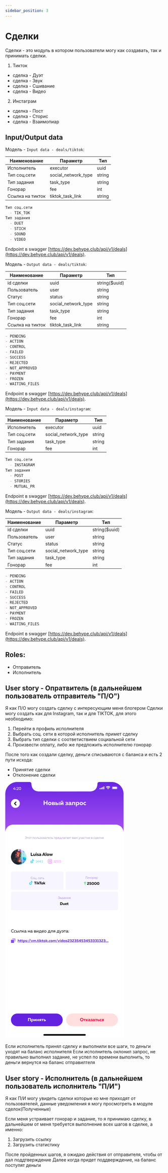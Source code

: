 ```yaml
---
sidebar_position: 3
---
```


# Сделки

Сделки - это модуль в котором пользователи могу как создавать, так и принимать сделки.

1. Тикток
  - сделка - Дуэт
  - сделка - Звук
  - сделка - Сшивание
  - сделка - Видео

2. Инстаграм
  - сделка - Пост
  - сделка - Сторис
  - сделка - Взаимопиар

## Input/Output data

Модель -  `Input data - deals/tiktok`:

| Наименование                                 | Параметр       | Тип     |
| -------------------------------------------- | ------------   | ----    |
| Исполнитель                                  | executor       | uuid    |
| Тип соц.сети                                 | social_network_type| string  |
| Тип задания                                  | task_type      | string  |
| Гонорар                                      | fee            | int     |
| Ссылка на тикток                             | tiktok_task_link     | string  |

```md title="Типы"
Тип соц.сети
  - TIK_TOK
Тип задания 
  - DUET
  - STICH
  - SOUND
  - VIDEO
```
Endpoint в swagger [https://dev.behype.club/api/v1/deals](https://dev.behype.club/api/v1/deals).

Модель -  `Output data - deals/tiktok`:

| Наименование                                 | Параметр       | Тип     |
| -------------------------------------------- | ------------   | ----    |
| id сделки                                    | uuid           | string($uuid)|
| Пользователь                                 | user           | string    |
| Статус                                       | status         | string    |
| Тип соц.сети                                 | social_network_type| string  |
| Тип задания                                  | task_type      | string  |
| Гонорар                                      | fee            | int     |
| Ссылка на тикток                             | tiktok_task_link     | string  |

```md title="Статус" 
- PENDING
- ACTION
- CONTROL
- FAILED
- SUCCESS
- REJECTED
- NOT_APPROVED
- PAYMENT
- FROZEN
- WAITING_FILES
```
Endpoint в swagger [https://dev.behype.club/api/v1/deals](https://dev.behype.club/api/v1/deals).


Модель -  `Input data - deals/instagram`:

| Наименование                                 | Параметр       | Тип     |
| -------------------------------------------- | ------------   | ----    |
| Исполнитель                                  | executor       | uuid    |
| Тип соц.сети                                 | social_network_type| string  |
| Тип задания                                  | task_type      | string  |
| Гонорар                                      | fee            | int     |

```md title="Типы"
Тип соц.сети
  - INSTAGRAM
Тип задания 
  - POST
  - STORIES
  - MUTUAL_PR
```
Endpoint в swagger [https://dev.behype.club/api/v1/deals](https://dev.behype.club/api/v1/deals).

Модель -  `Output data - deals/instagram`:

| Наименование                                 | Параметр       | Тип     |
| -------------------------------------------- | ------------   | ----    |
| id сделки                                    | uuid           | string($uuid)|
| Пользователь                                 | user           | string    |
| Статус                                       | status         | string    |
| Тип соц.сети                                 | social_network_type| string  |
| Тип задания                                  | task_type      | string  |
| Гонорар                                      | fee            | int     |

```md title="Статус" 
- PENDING
- ACTION
- CONTROL
- FAILED
- SUCCESS
- REJECTED
- NOT_APPROVED
- PAYMENT
- FROZEN
- WAITING_FILES
```
Endpoint в swagger [https://dev.behype.club/api/v1/deals](https://dev.behype.club/api/v1/deals).

## Roles:
 - Отправитель
 - Исполнитель

## User story - Опратвитель (в дальнейшем пользователь отправитель "П/О")

Я как П/О могу создать сделку с интересующим меня блогером
Сделки могу создать как для Instagram, так и для TIKTOK, для этого необходимо:
1. Перейти в профиль исполнителя
2. Выбрать соц. сети в которой исполнитель примет сделку
3. Выбрать тип сделки с соответиствием социальной сети
4. Произвести оплату, либо же предложить исполнителю гонорар

После того как создали сделку, деньги списываются с баланса и есть 2 пути исхода:
 - Принятие сделки
 - Отклонение сделки

 ![Docusaurus Plushie](./new_req.png)

Если исполнитель принял сделку и выполнили все шаги, то деньги уходят на баланс исполнителя
Если исполнитель оклонил запрос, не правильно выполнил задание, не успел по времени выполнить, то деньги вернутся на баланс отправилтеля

## User story - Исполнитель (в дальнейшем пользователь исполнитель "П/И")

Я как П/И могу увидеть сделки которые ко мне приходят от пользователей, данные уведомления я могу просмотреть в модуле сделок(Полученные)

Если меня устраивает гонорар и задание, то я принимаю сделку, в дальнейшем от меня требуется выполнение всех шагов в сделке, а именно:

1. Загрузить ссылку
2. Загрузить статистику

После пройденных шагов, я ожидаю действия от отправителя, чтобы от дал поддтверждение
Далее когда придет поддверждение, на баланс поступят деньги

